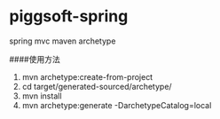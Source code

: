 # piggsoft-spring
spring mvc maven archetype

####使用方法
1. mvn archetype:create-from-project
2. cd target/generated-sourced/archetype/
3. mvn install
4. mvn archetype:generate -DarchetypeCatalog=local
